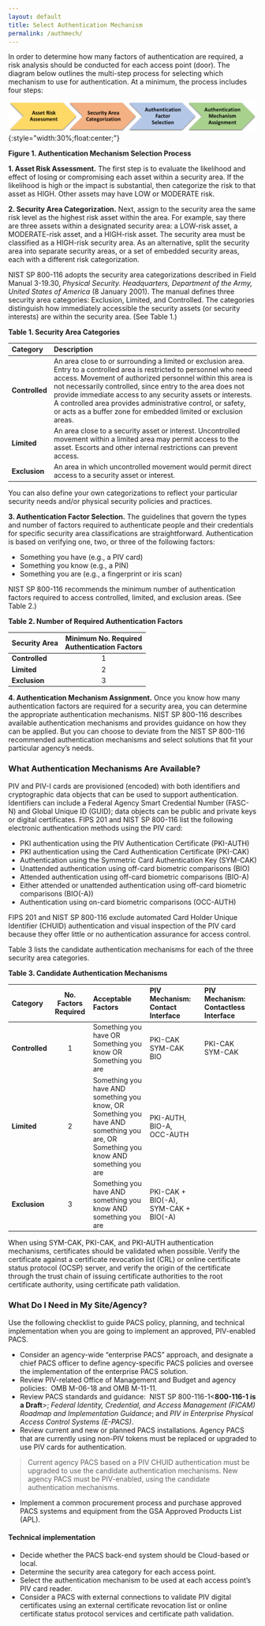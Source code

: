 ```yaml
---
layout: default
title: Select Authentication Mechanism
permalink: /authmech/
---
```


In order to determine how many factors of authentication are required, a risk analysis should be conducted for each access point (door). The diagram below outlines the multi-step process for selecting which mechanism to use for authentication.  At a minimum, the process includes four steps:

![Process for selecting authentication mechanism](../img/auth_mech_select.png){:style="width:30%;float:center;"}

**Figure 1. Authentication Mechanism Selection Process**

**1. Asset Risk Assessment.** The first step is to evaluate the likelihood and effect of losing or compromising each asset within a security area. If the likelihood is high or the impact is substantial, then categorize the risk to that asset as HIGH.  Other assets may have LOW or MODERATE risk.

**2. Security Area Categorization.**  Next, assign to the security area the same risk level as the highest risk asset within the area.  For example, say there are three assets within a designated security area:  a LOW-risk asset, a MODERATE-risk asset, and a HIGH-risk asset.  The security area must be classified as a HIGH-risk security area.  As an alternative, split the security area into separate security areas, or a set of embedded security areas, each with a different risk categorization.

NIST SP 800-116 adopts the security area categorizations described in Field Manual 3-19.30, _Physical Security. Headquarters, Department of the Army, United States of America_ (8 January 2001). <!--FM 3-19-30 is no longer listed as in effect by the Army. See http://usacac.army.mil/sites/default/files/misc/doctrine/CDG/fms.html for active listing of FMs.-->The manual defines three security area categories: Exclusion, Limited, and Controlled. The categories distinguish how immediately accessible the security assets (or security interests) are within the security area. (See Table 1.)  

**Table 1.  Security Area Categories**

| **Category** | **Description**  |
| :----------- | :-------------------------------     |
| **Controlled**  |  An area close to or surrounding a limited or exclusion area.  Entry to a controlled area is restricted to personnel who need access.  Movement of authorized personnel within this area is not necessarily controlled, since entry to the area does not provide immediate access to any security assets or interests.  A controlled area provides administrative control, or safety, or acts as a buffer zone for embedded limited or exclusion areas. |  
| **Limited**   | An area close to a security asset or interest.  Uncontrolled movement within a limited area may permit access to the asset.  Escorts and other internal restrictions can prevent access. |  
| **Exclusion**   | An area in which uncontrolled movement would permit direct access to a security asset or interest. |  


You can also define your own categorizations to reflect your particular security needs and/or physical security policies and practices.

**3. Authentication Factor Selection.** The guidelines that govern the types and number of factors required to authenticate people and their credentials for specific security area classifications are straightforward.  Authentication is based on verifying one, two, or three of the following factors:

- Something you have (e.g., a PIV card)
- Something you know (e.g., a PIN)
- Something you are (e.g., a fingerprint or iris scan)

NIST SP 800-116 recommends the minimum number of authentication factors required to access controlled, limited, and exclusion areas. (See Table 2.)

**Table 2. Number of Required Authentication Factors**    

| **Security Area** | **Minimum No. Required<br>Authentication Factors** |
| :----------- | :-------------------------------: |
| **Controlled**  |  1 |  
| **Limited**   | 2 |  
| **Exclusion**   | 3 |  
  

**4. Authentication Mechanism Assignment.**  Once you know how many authentication factors are required for a security area, you can determine the appropriate authentication mechanisms.  NIST SP 800-116 describes available authentication mechanisms and provides guidance on how they can be applied.  But you can choose to deviate from the NIST SP 800-116 recommended authentication mechanisms and select solutions that fit your particular agency’s needs.

### What Authentication Mechanisms Are Available?

PIV and PIV-I cards are provisioned (encoded) with both identifiers and cryptographic data objects that can be used to support authentication. Identifiers can include a Federal Agency Smart Credential Number (FASC-N) and Global Unique ID (GUID); data objects can be public and private keys or digital certificates.  FIPS 201<!--Should reference FIPS 201-2--> and NIST SP 800-116 list the following electronic authentication methods using the PIV card:

- PKI authentication using the PIV Authentication Certificate (PKI-AUTH)
- PKI authentication using the Card Authentication Certificate (PKI-CAK)
- Authentication using the Symmetric Card Authentication Key (SYM-CAK)
- Unattended authentication using off-card biometric comparisons (BIO)
- Attended authentication using off-card biometric comparisons (BIO-A)
- Either attended or unattended authentication using off-card biometric comparisons (BIO(-A))
- Authentication using on-card biometric comparisons (OCC-AUTH)

FIPS 201 and NIST SP 800-116 exclude automated Card Holder Unique Identifier (CHUID) authentication and visual inspection of the PIV card because they offer little or no authentication assurance for access control.

Table 3 lists the candidate authentication mechanisms for each of the three security area categories.

**Table 3. Candidate Authentication Mechanisms**

| **Category**  | **No. Factors<br>Required** | **Acceptable Factors** | **PIV Mechanism:<br>Contact Interface**  |  **PIV Mechanism:<br>Contactless Interface** |
| :-------- | :------: | :----- | :-----  | :-----     |
| **Controlled**   | 1 | Something you have OR<br>Something you know OR<br>Something you are  |  PKI-CAK<br>SYM-CAK<br>BIO  | PKI-CAK<br> SYM-CAK   |
| **Limited**   | 2 |Something you have AND<br>something you know, OR<br>Something you have AND<br>something you are, OR<br>Something you know AND<br>something you are  | PKI-AUTH,<br>BIO-A,<br> OCC-AUTH  |  |
| **Exclusion**  | 3 | Something you have AND<br>something you know AND<br>something you are | PKI-CAK + BIO(-A),<br>SYM-CAK + BIO(-A)  |   |

When using SYM-CAK, PKI-CAK, and PKI-AUTH authentication mechanisms, certificates should be validated when possible. Verify the certificate against a certificate revocation list (CRL) or online certificate status protocol (OCSP) server, and verify the origin of the certificate through the trust chain of issuing certificate authorities to the root certificate authority, using certificate path validation.

### What Do I Need in My Site/Agency?

Use the following checklist to guide PACS policy, planning, and technical implementation when you are going to implement an approved, PIV-enabled PACS.

- Consider an agency-wide “enterprise PACS” approach, and designate a chief PACS officer to define agency-specific PACS policies and oversee the implementation of the enterprise PACS solution.
- Review PIV-related Office of Management and Budget and agency policies:&nbsp;&nbsp;OMB M-06-18 and OMB M-11-11. <!--Standards and Policies identifiers and reference information has been moved to Standards and Policies section.-->
- Review PACS standards and guidance:&nbsp;&nbsp;NIST SP 800-116-1<**800-116-1 is a Draft**>; _Federal Identity, Credential, and Access Management (FICAM) Roadmap and Implementation Guidance_; and _PIV in Enterprise Physical Access Control Systems (E-PACS)_.
- Review current and new or planned PACS installations. Agency PACS that are currently using non-PIV tokens must be replaced or upgraded to use PIV cards for authentication.
> Current agency PACS based on a PIV CHUID authentication must be upgraded to use the candidate authentication mechanisms.
> New agency PACS must be PIV-enabled, using the candidate authentication mechanisms.<br>
- Implement a common procurement process and purchase approved PACS systems and equipment from the GSA Approved Products List (APL).

#### Technical implementation

* Decide whether the PACS back-end system should be Cloud-based or local.
* Determine the security area category for each access point.
* Select the authentication mechanism to be used at each access point’s PIV card reader.
* Consider a PACS with external connections to validate PIV digital certificates using an external certificate revocation list or online certificate status protocol services and certificate path validation.
